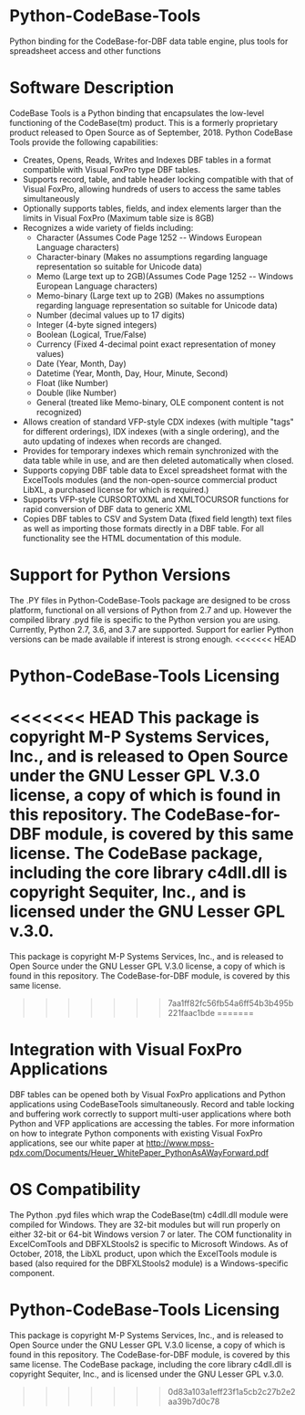 # Python-CodeBase-Tools
Python binding for the CodeBase-for-DBF data table engine, plus tools for spreadsheet access and other functions
# Software Description
CodeBase Tools is a Python binding that encapsulates the low-level functioning of the CodeBase(tm) product.  This is a formerly proprietary product released to Open Source as of September, 2018.
Python CodeBase Tools provide the following capabilities:
* Creates, Opens, Reads, Writes and Indexes DBF tables in a format compatible with Visual FoxPro type DBF tables.
* Supports record, table, and table header locking compatible with that of Visual FoxPro, allowing hundreds of users to access the same tables simultaneously
* Optionally supports tables, fields, and index elements larger than the limits in Visual FoxPro (Maximum table size is 8GB)
* Recognizes a wide variety of fields including:
  * Character (Assumes Code Page 1252 -- Windows European Language characters)
  * Character-binary (Makes no assumptions regarding language representation so suitable for Unicode data)
  * Memo (Large text up to 2GB)(Assumes Code Page 1252 -- Windows European Language characters)
  * Memo-binary (Large text up to 2GB) (Makes no assumptions regarding language representation so suitable for Unicode data)
  * Number (decimal values up to 17 digits)
  * Integer (4-byte signed integers)
  * Boolean (Logical, True/False)
  * Currency (Fixed 4-decimal point exact representation of money values)
  * Date (Year, Month, Day)
  * Datetime (Year, Month, Day, Hour, Minute, Second)
  * Float (like Number)
  * Double (like Number)
  * General (treated like Memo-binary, OLE component content is not recognized)
* Allows creation of standard VFP-style CDX indexes (with multiple "tags" for different orderings), IDX indexes (with a single ordering), and the auto updating of indexes when records are changed.
* Provides for temporary indexes which remain synchronized with the data table while in use, and are then deleted automatically when closed.
* Supports copying DBF table data to Excel spreadsheet format with the ExcelTools modules (and the non-open-source commercial product LibXL, a purchased license for which is required.)
* Supports VFP-style CURSORTOXML and XMLTOCURSOR functions for rapid conversion of DBF data to generic XML
* Copies DBF tables to CSV and System Data (fixed field length) text files as well as importing those formats directly in a DBF table.
For all functionality see the HTML documentation of this module.
# Support for Python Versions
The .PY files in Python-CodeBase-Tools package are designed to be cross platform, functional on all versions of Python from 2.7 and up.  However the compiled library .pyd file is specific to the Python version you are using.  Currently, Python 2.7, 3.6, and 3.7 are supported.  Support for earlier Python versions can be made available if interest is strong enough.
<<<<<<< HEAD
# Python-CodeBase-Tools Licensing
<<<<<<< HEAD
This package is copyright M-P Systems Services, Inc., and is released to Open Source under the GNU Lesser GPL V.3.0 license, a copy of which is found in this repository.  The CodeBase-for-DBF module, is covered by this same license.  The CodeBase package, including the core library c4dll.dll is copyright Sequiter, Inc., and is licensed under the GNU Lesser GPL v.3.0.
=======
This package is copyright M-P Systems Services, Inc., and is released to Open Source under the GNU Lesser GPL V.3.0 license, a copy of which is found in this repository.  The CodeBase-for-DBF module, is covered by this same license.
>>>>>>> 7aa1ff82fc56fb54a6ff54b3b495b221faac1bde
=======
# Integration with Visual FoxPro Applications
DBF tables can be opened both by Visual FoxPro applications and Python applications using CodeBaseTools simultaneously.  Record and table locking and buffering work correctly to support multi-user applications where both Python and VFP applications are accessing the tables.  For more information on how to integrate Python components with existing Visual FoxPro applications, see our white paper at http://www.mpss-pdx.com/Documents/Heuer_WhitePaper_PythonAsAWayForward.pdf
# OS Compatibility
The Python .pyd files which wrap the CodeBase(tm) c4dll.dll module were compiled for Windows.  They are 32-bit modules but will run properly on either 32-bit or 64-bit Windows version 7 or later.  The COM functionality in ExcelComTools and DBFXLStools2 is specific to Microsoft Windows. As of October, 2018, the LibXL product, upon which the ExcelTools module is based (also required for the DBFXLStools2 module) is a Windows-specific component.  
# Python-CodeBase-Tools Licensing
This package is copyright M-P Systems Services, Inc., and is released to Open Source under the GNU Lesser GPL V.3.0 license, a copy of which is found in this repository.  The CodeBase-for-DBF module, is covered by this same license.  The CodeBase package, including the core library c4dll.dll is copyright Sequiter, Inc., and is licensed under the GNU Lesser GPL v.3.0.
>>>>>>> 0d83a103a1eff23f1a5cb2c27b2e2aa39b7d0c78
